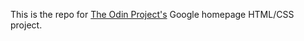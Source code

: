 This is the repo for [The Odin Project's](http://www.theodinproject.com) Google homepage HTML/CSS project. 
